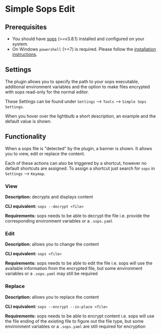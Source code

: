 # Simple Sops Edit

## Prerequisites

* You should have [sops](https://github.com/getsops/sops) (>=v3.8.1) installed and configured on your system.
* On Windows `powershell` (>=7) is required. Please follow the [installation instructions](https://learn.microsoft.com/de-de/powershell/scripting/install/installing-powershell-on-windows?view=powershell-7.4).

## Settings

The plugin allows you to specify the path to your sops executable, additional environment variables and the option to make files encrypted with sops read-only for the normal editor.

These Settings can be found under `Settings` --> `Tools` --> `Simple Sops Settings`. 

When you hover over the lightbulb a short description, an example and the default value is shown.

## Functionality

When a sops file is "detected" by the plugin, a banner is shown. It allows you to view, edit or replace the content.

Each of these actions can also be triggered by a shortcut, however no default shortcuts are assigned. To assign a shortcut just search for `sops` in `Settings` --> `Keymap`.

### View

**Description:** decrypts and displays content

**CLI equivalent:** `sops --decrypt <file>`

**Requirements:** sops needs to be able to decrypt the file i.e. provide the corresponding environment variables or a `.sops.yaml`

### Edit

**Description:** allows you to change the content

**CLI equivalent:** `sops <file>`

**Requirements:** sops needs to be able to edit the file i.e. sops will use the available information from the encrypted file, but some environment variables or a `.sops.yaml` may still be required

### Replace

**Description:** allows you to replace the content

**CLI equivalent:** `sops --encrypt --in-place <file>`

**Requirements:** sops needs to be able to encrypt content i.e. sops will use the file ending of the existing file to figure out the file type, but some environment variables or a `.sops.yaml` are still required for encryption
